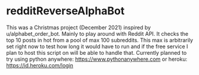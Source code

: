 # redditReverseAlphaBot

This was a Christmas project (December 2021) inspired by u/alphabet_order_bot. Mainly to play around with Reddit API. It checks the top 10 posts in hot from a pool of max 100 subreddits. This max is arbitrarily set right now to test how long it would have to run and if the free service I plan to host this script on will be able to handle that. Currently planned to try using python anywhere: https://www.pythonanywhere.com or heroku: https://id.heroku.com/login 